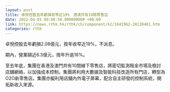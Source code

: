 ```yaml
---
layout: post
title: 卓悅控股去年虧損收窄近19%　港澳共有10間零售店
date: 2022-04-01 09:08:58.000000000 +08:00
link: https://news.rthk.hk/rthk/ch/component/k2/1641962-20220401.htm
categories: rthk
---
```


卓悅控股去年虧損2.08億元，按年收窄近19%，不派息。

期內，營業額近6.3億元，按年升逾16%。

至去年底，集團在香港及澳門共有10間線下零售店，將密切監測租金市場及檢討店舖網絡，以加強成本控制。集團將利用大數據及智能科技改造所有門店，轉型為O2O新零售店。集團亦擬利用店舖內外電子屏幕，配合自主研發的控制系統，開拓新收入來源。
